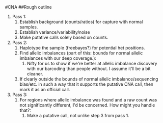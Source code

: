 #CNA
##Rough outline
1. Pass 1:
    1. Establish background (counts/ratios) for capture with normal samples. 
    2. Establish variance/variability/noise
    3. Make putative calls solely based on counts.
2. Pass 2:
    1. Haplotype the sample (freebayes?) for potential het positions.
    2. Find allelic imbalances (part of this: bounds for normal allelic imbalances with our deep coverage.):
        1. Nifty for us to show if we're better at allelic imbalance discovery with our barcoding than people without. I assume it'll be a bit cleaner.
    3. If clearly outside the bounds of normal allelic imbalance/sequencing bias/etc. in such a way that it supports the putative CNA call, then mark it as an official call.
3. Pass 3:
    1. For regions where allelic imbalance was found and a raw count was not significantly different, I'd be concerned. How might you handle that?:
        1. Make a putative call, not unlike step 3 from pass 1.
